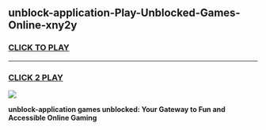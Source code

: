 
## unblock-application-Play-Unblocked-Games-Online-xny2y
<h3>
<a href="https://premium76.site?title=unblock-application&ref=25A">CLICK TO PLAY</a></h3>
<hr>

<h3>
<a href="https://premium76.site?title=unblock-application&ref=25A">CLICK 2 PLAY</a>
  
</h3>

<a href="https://premium76.site?title=unblock-application&ref=25A"><img src="https://clearcache.store/games.png"></a>


**unblock-application games unblocked: Your Gateway to Fun and Accessible Online Gaming**
